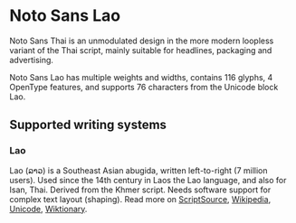 
# Noto Sans Lao

Noto Sans Thai is an unmodulated design in the more modern loopless variant of the Thai script, mainly suitable for headlines, packaging and advertising. 

Noto Sans Lao has multiple weights and widths, contains 116 glyphs, 4 OpenType features, and supports 76 characters from the Unicode block Lao.


## Supported writing systems


### Lao

Lao (ລາວ) is a Southeast Asian abugida, written left-to-right (7 million users). Used since the 14th century in Laos the Lao language, and also for Isan, Thai. Derived from the Khmer script. Needs software support for complex text layout (shaping). Read more on [ScriptSource](https://scriptsource.org/scr/Laoo), [Wikipedia](https://en.wikipedia.org/wiki/ISO_15924:Laoo), [Unicode](https://www.unicode.org/versions/Unicode13.0.0/ch16.pdf#G10988), [Wiktionary](https://en.wiktionary.org/wiki/Category:Lao_script).

